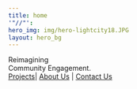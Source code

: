 ```yaml
---
title: home
'"//"': 
hero_img: img/hero-lightcity18.JPG
layout: hero_bg
---
```


<div class="frow direction-column wrap_my_slide_primary">
    <div class="headline1">
        Reimagining <br/>
        Community Engagement.
    </div>
    <div class="headline2">
<a href="/work">Projects</a>| <a href="/about">About Us</a> | <a href="mailto:info@noisytenants.com">Contact Us</a>
    </div>
</div>